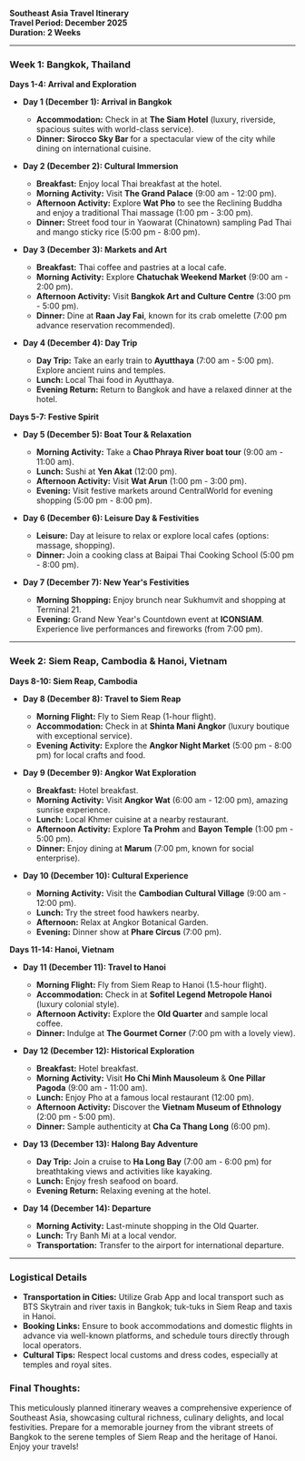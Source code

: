**Southeast Asia Travel Itinerary**  
**Travel Period: December 2025**  
**Duration: 2 Weeks**  

---

### **Week 1: Bangkok, Thailand**  
**Days 1-4: Arrival and Exploration**  
- **Day 1 (December 1): Arrival in Bangkok**  
  - **Accommodation:** Check in at **The Siam Hotel** (luxury, riverside, spacious suites with world-class service).  
  - **Dinner:** **Sirocco Sky Bar** for a spectacular view of the city while dining on international cuisine.  

- **Day 2 (December 2): Cultural Immersion**  
  - **Breakfast:** Enjoy local Thai breakfast at the hotel.  
  - **Morning Activity:** Visit **The Grand Palace** (9:00 am - 12:00 pm).  
  - **Afternoon Activity:** Explore **Wat Pho** to see the Reclining Buddha and enjoy a traditional Thai massage (1:00 pm - 3:00 pm).  
  - **Dinner:** Street food tour in Yaowarat (Chinatown) sampling Pad Thai and mango sticky rice (5:00 pm - 8:00 pm).  

- **Day 3 (December 3): Markets and Art**  
  - **Breakfast:** Thai coffee and pastries at a local cafe.  
  - **Morning Activity:** Explore **Chatuchak Weekend Market** (9:00 am - 2:00 pm).  
  - **Afternoon Activity:** Visit **Bangkok Art and Culture Centre** (3:00 pm - 5:00 pm).  
  - **Dinner:** Dine at **Raan Jay Fai**, known for its crab omelette (7:00 pm advance reservation recommended).  

- **Day 4 (December 4): Day Trip**  
  - **Day Trip:** Take an early train to **Ayutthaya** (7:00 am - 5:00 pm). Explore ancient ruins and temples.  
  - **Lunch:** Local Thai food in Ayutthaya.  
  - **Evening Return:** Return to Bangkok and have a relaxed dinner at the hotel.

**Days 5-7: Festive Spirit**  
- **Day 5 (December 5): Boat Tour & Relaxation**  
  - **Morning Activity:** Take a **Chao Phraya River boat tour** (9:00 am - 11:00 am).  
  - **Lunch:** Sushi at **Yen Akat** (12:00 pm).  
  - **Afternoon Activity:** Visit **Wat Arun** (1:00 pm - 3:00 pm).  
  - **Evening:** Visit festive markets around CentralWorld for evening shopping (5:00 pm - 8:00 pm).  

- **Day 6 (December 6): Leisure Day & Festivities**  
  - **Leisure:** Day at leisure to relax or explore local cafes (options: massage, shopping).  
  - **Dinner:** Join a cooking class at Baipai Thai Cooking School (5:00 pm - 8:00 pm).  

- **Day 7 (December 7): New Year's Festivities**  
  - **Morning Shopping:** Enjoy brunch near Sukhumvit and shopping at Terminal 21.  
  - **Evening:** Grand New Year's Countdown event at **ICONSIAM**. Experience live performances and fireworks (from 7:00 pm).  

---

### **Week 2: Siem Reap, Cambodia & Hanoi, Vietnam**  
**Days 8-10: Siem Reap, Cambodia**  
- **Day 8 (December 8): Travel to Siem Reap**  
  - **Morning Flight:** Fly to Siem Reap (1-hour flight).  
  - **Accommodation:** Check in at **Shinta Mani Angkor** (luxury boutique with exceptional service).  
  - **Evening Activity:** Explore the **Angkor Night Market** (5:00 pm - 8:00 pm) for local crafts and food.  

- **Day 9 (December 9): Angkor Wat Exploration**  
  - **Breakfast:** Hotel breakfast.  
  - **Morning Activity:** Visit **Angkor Wat** (6:00 am - 12:00 pm), amazing sunrise experience.  
  - **Lunch:** Local Khmer cuisine at a nearby restaurant.  
  - **Afternoon Activity:** Explore **Ta Prohm** and **Bayon Temple** (1:00 pm - 5:00 pm).  
  - **Dinner:** Enjoy dining at **Marum** (7:00 pm, known for social enterprise).  

- **Day 10 (December 10): Cultural Experience**  
  - **Morning Activity:** Visit the **Cambodian Cultural Village** (9:00 am - 12:00 pm).  
  - **Lunch:** Try the street food hawkers nearby.  
  - **Afternoon:** Relax at Angkor Botanical Garden.  
  - **Evening:** Dinner show at **Phare Circus** (7:00 pm).  

**Days 11-14: Hanoi, Vietnam**  
- **Day 11 (December 11): Travel to Hanoi**  
  - **Morning Flight:** Fly from Siem Reap to Hanoi (1.5-hour flight).  
  - **Accommodation:** Check in at **Sofitel Legend Metropole Hanoi** (luxury colonial style).  
  - **Afternoon Activity:** Explore the **Old Quarter** and sample local coffee.  
  - **Dinner:** Indulge at **The Gourmet Corner** (7:00 pm with a lovely view).  

- **Day 12 (December 12): Historical Exploration**  
  - **Breakfast:** Hotel breakfast.  
  - **Morning Activity:** Visit **Ho Chi Minh Mausoleum** & **One Pillar Pagoda** (9:00 am - 11:00 am).  
  - **Lunch:** Enjoy Pho at a famous local restaurant (12:00 pm).  
  - **Afternoon Activity:** Discover the **Vietnam Museum of Ethnology** (2:00 pm - 5:00 pm).  
  - **Dinner:** Sample authenticity at **Cha Ca Thang Long** (6:00 pm).  

- **Day 13 (December 13): Halong Bay Adventure**  
  - **Day Trip:** Join a cruise to **Ha Long Bay** (7:00 am - 6:00 pm) for breathtaking views and activities like kayaking.  
  - **Lunch:** Enjoy fresh seafood on board.  
  - **Evening Return:** Relaxing evening at the hotel.  

- **Day 14 (December 14): Departure**  
  - **Morning Activity:** Last-minute shopping in the Old Quarter.  
  - **Lunch:** Try Banh Mi at a local vendor.  
  - **Transportation:** Transfer to the airport for international departure.  

---

### **Logistical Details**  
- **Transportation in Cities:** Utilize Grab App and local transport such as BTS Skytrain and river taxis in Bangkok; tuk-tuks in Siem Reap and taxis in Hanoi.  
- **Booking Links:** Ensure to book accommodations and domestic flights in advance via well-known platforms, and schedule tours directly through local operators.  
- **Cultural Tips:** Respect local customs and dress codes, especially at temples and royal sites.  

### **Final Thoughts:**  
This meticulously planned itinerary weaves a comprehensive experience of Southeast Asia, showcasing cultural richness, culinary delights, and local festivities. Prepare for a memorable journey from the vibrant streets of Bangkok to the serene temples of Siem Reap and the heritage of Hanoi. Enjoy your travels!